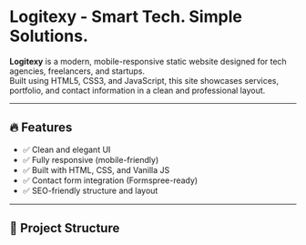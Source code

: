 # Logitexy - Smart Tech. Simple Solutions.

**Logitexy** is a modern, mobile-responsive static website designed for tech agencies, freelancers, and startups.  
Built using HTML5, CSS3, and JavaScript, this site showcases services, portfolio, and contact information in a clean and professional layout.

---

## 🔥 Features

- ✅ Clean and elegant UI
- ✅ Fully responsive (mobile-friendly)
- ✅ Built with HTML, CSS, and Vanilla JS
- ✅ Contact form integration (Formspree-ready)
- ✅ SEO-friendly structure and layout

---

## 📁 Project Structure


